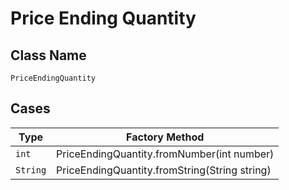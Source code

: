 
# Price Ending Quantity

## Class Name

`PriceEndingQuantity`

## Cases

| Type | Factory Method |
|  --- | --- |
| `int` | PriceEndingQuantity.fromNumber(int number) |
| `String` | PriceEndingQuantity.fromString(String string) |

